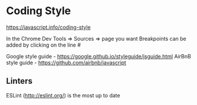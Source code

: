 # Coding Style
https://javascript.info/coding-style

In the Chrome Dev Tools => Sources => page you want
Breakpoints can be added by clicking on the line #

Google style guide - https://google.github.io/styleguide/jsguide.html
AirBnB style guide - https://github.com/airbnb/javascript


## Linters
ESLint (http://eslint.org/) is the most up to date
